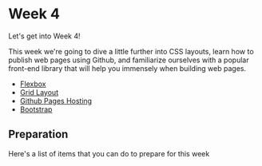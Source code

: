 # Week 4

Let's get into Week 4!

This week we're going to dive a little further into CSS layouts, learn how to publish web pages using Github, and familiarize ourselves with a popular front-end library that will help you immensely when building web pages.

- [Flexbox](https://learn.digitalcrafts.com/flex/lessons/front-end-foundations/flexbox/)
- [Grid Layout](https://learn.digitalcrafts.com/flex/lessons/front-end-foundations/grid-layout/)
- [Github Pages Hosting](https://learn.digitalcrafts.com/flex/lessons/front-end-foundations/github-pages-hosting/)
- [Bootstrap](https://learn.digitalcrafts.com/flex/lessons/front-end-foundations/bootstrap/)


## Preparation

Here's a list of items that you can do to prepare for this week


